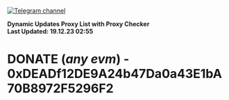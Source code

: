 [![Telegram channel](https://img.shields.io/endpoint?url=https://runkit.io/damiankrawczyk/telegram-badge/branches/master?url=https://t.me/n4z4v0d)](https://t.me/n4z4v0d) 

**Dynamic Updates Proxy List with Proxy Checker**  
**Last Updated: 19.12.23 02:55**

# DONATE (_any evm_) - 0xDEADf12DE9A24b47Da0a43E1bA70B8972F5296F2
